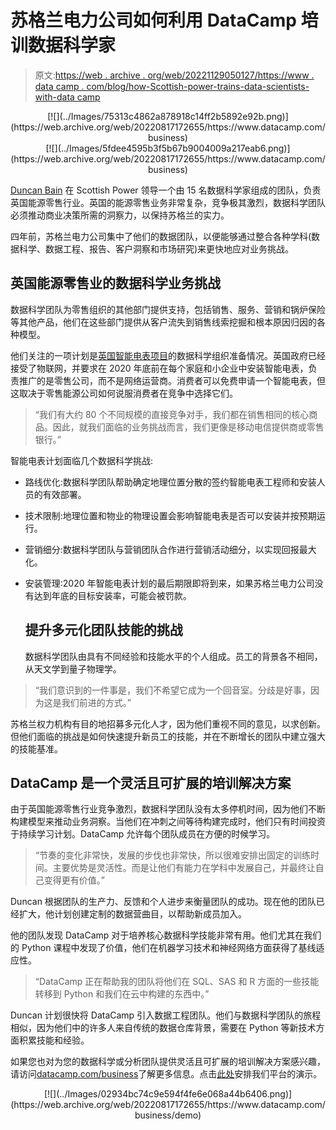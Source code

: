 # 苏格兰电力公司如何利用 DataCamp 培训数据科学家

> 原文:[https://web . archive . org/web/20221129050127/https://www . data camp . com/blog/how-Scottish-power-trains-data-scientists-with-data camp](https://web.archive.org/web/20221129050127/https://www.datacamp.com/blog/how-scottish-power-trains-data-scientists-with-datacamp)

<center>[![](../Images/75313c4862a878918c14ff2b5892e92b.png)](https://web.archive.org/web/20220817172655/https://www.datacamp.com/business)</center>

<center>[![](../Images/5fdee4595b3f5b67b9004009a217eab6.png)](https://web.archive.org/web/20220817172655/https://www.datacamp.com/business)</center>

[Duncan Bain](https://web.archive.org/web/20220817172655/https://www.linkedin.com/in/duncan-bain-2ab41324/) 在 Scottish Power 领导一个由 15 名数据科学家组成的团队，负责英国能源零售行业。英国的能源零售业务非常复杂，竞争极其激烈，数据科学团队必须推动商业决策所需的洞察力，以保持苏格兰的实力。

四年前，苏格兰电力公司集中了他们的数据团队，以便能够通过整合各种学科(数据科学、数据工程、报告、客户洞察和市场研究)来更快地应对业务挑战。

## 英国能源零售业的数据科学业务挑战

数据科学团队为零售组织的其他部门提供支持，包括销售、服务、营销和锅炉保险等其他产品，他们在这些部门提供从客户流失到销售线索挖掘和根本原因归因的各种模型。

他们关注的一项计划是[英国智能电表项目](https://web.archive.org/web/20220817172655/https://www.datacamp.com/community/blog/why-data-science-readiness-is-important-for-any-industry)的数据科学组织准备情况。英国政府已经接受了物联网，并要求在 2020 年底前在每个家庭和小企业中安装智能电表，负责推广的是零售公司，而不是网络运营商。消费者可以免费申请一个智能电表，但这取决于零售能源公司如何说服消费者在竞争中选择它们。

> “我们有大约 80 个不同规模的直接竞争对手，我们都在销售相同的核心商品。因此，就我们面临的业务挑战而言，我们更像是移动电信提供商或零售银行。”

智能电表计划面临几个数据科学挑战:

*   路线优化:数据科学团队帮助确定地理位置分散的签约智能电表工程师和安装人员的有效部署。
*   技术限制:地理位置和物业的物理设置会影响智能电表是否可以安装并按预期运行。
*   营销细分:数据科学团队与营销团队合作进行营销活动细分，以实现回报最大化。
*   安装管理:2020 年智能电表计划的最后期限即将到来，如果苏格兰电力公司没有达到年底的目标安装率，可能会被罚款。

    ## 提升多元化团队技能的挑战

    数据科学团队由具有不同经验和技能水平的个人组成。员工的背景各不相同，从天文学到量子物理学。

> “我们意识到的一件事是，我们不希望它成为一个回音室。分歧是好事，因为这是我们前进的方式。”

苏格兰权力机构有目的地招募多元化人才，因为他们重视不同的意见，以求创新。但他们面临的挑战是如何快速提升新员工的技能，并在不断增长的团队中建立强大的技能基准。

## DataCamp 是一个灵活且可扩展的培训解决方案

由于英国能源零售行业竞争激烈，数据科学团队没有太多停机时间，因为他们不断构建模型来推动业务洞察。当他们在冲刺之间等待构建完成时，他们只有时间投资于持续学习计划。DataCamp 允许每个团队成员在方便的时候学习。

> “节奏的变化非常快，发展的步伐也非常快，所以很难安排出固定的训练时间。主要优势是灵活性。而是让他们有能力在学科中发展自己，并最终让自己变得更有价值。”

Duncan 根据团队的生产力、反馈和个人进步来衡量团队的成功。现在他的团队已经扩大，他计划创建定制的数据营曲目，以帮助新成员加入。

他的团队发现 DataCamp 对于培养核心数据科学技能非常有用。他们尤其在我们的 Python 课程中发现了价值，他们在机器学习技术和神经网络方面获得了基线适应性。

> “DataCamp 正在帮助我的团队将他们在 SQL、SAS 和 R 方面的一些技能转移到 Python 和我们在云中构建的东西中。”

Duncan 计划很快将 DataCamp 引入数据工程团队。他们与数据科学团队的旅程相似，因为他们中的许多人来自传统的数据仓库背景，需要在 Python 等新技术方面积累技能和经验。

如果您也对为您的数据科学或分析团队提供灵活且可扩展的培训解决方案感兴趣，请访问[datacamp.com/business](https://web.archive.org/web/20220817172655/https://www.datacamp.com/business)了解更多信息。点击[此处](https://web.archive.org/web/20220817172655/https://www.datacamp.com/business/demo/)安排我们平台的演示。

<center>[![](../Images/02934bc74c9e594f4fe6e068a44b6406.png)](https://web.archive.org/web/20220817172655/https://www.datacamp.com/business/demo)</center>